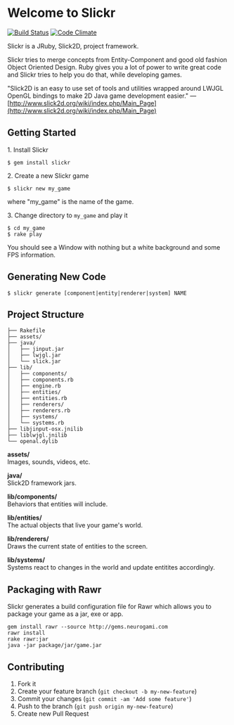 # Welcome to Slickr
[![Build Status](https://travis-ci.org/mnoble/slickr.png?branch=master)](https://travis-ci.org/mnoble/slickr)
[![Code Climate](https://codeclimate.com/github/mnoble/slickr.png)](https://codeclimate.com/github/mnoble/slickr)

Slickr is a JRuby, Slick2D, project framework.

Slickr tries to merge concepts from Entity-Component and good old
fashion Object Oriented Design. Ruby gives you a lot of power to
write great code and Slickr tries to help you do that, while developing
games.

"Slick2D is an easy to use set of tools and utilities wrapped around
LWJGL OpenGL bindings to make 2D Java game development easier." &mdash;
[http://www.slick2d.org/wiki/index.php/Main_Page](http://www.slick2d.org/wiki/index.php/Main_Page)

## Getting Started

1\. Install Slickr

```
$ gem install slickr
```

2\. Create a new Slickr game

```
$ slickr new my_game
```

where "my_game" is the name of the game.

3\. Change directory to `my_game` and play it

```
$ cd my_game
$ rake play
```

You should see a Window with nothing but a white background and some FPS
information.

## Generating New Code

```
$ slickr generate [component|entity|renderer|system] NAME
```

## Project Structure

    ├── Rakefile
    ├── assets/
    ├── java/
    │   ├── jinput.jar
    │   ├── lwjgl.jar
    │   └── slick.jar
    ├── lib/
    │   ├── components/
    │   ├── components.rb
    │   ├── engine.rb
    │   ├── entities/
    │   ├── entities.rb
    │   ├── renderers/
    │   ├── renderers.rb
    │   ├── systems/
    │   └── systems.rb
    ├── libjinput-osx.jnilib
    ├── liblwjgl.jnilib
    └── openal.dylib

**assets/**<br/>
Images, sounds, videos, etc.

**java/**<br/>
Slick2D framework jars.

**lib/components/**<br/>
Behaviors that entities will include.

**lib/entities/**<br/>
The actual objects that live your game's world.

**lib/renderers/**<br/>
Draws the current state of entities to the screen.

**lib/systems/**<br/>
Systems react to changes in the world and update entitites accordingly.

## Packaging with Rawr

Slickr generates a build configuration file for Rawr which allows you to package
your game as a jar, exe or app.

    gem install rawr --source http://gems.neurogami.com
    rawr install
    rake rawr:jar
    java -jar package/jar/game.jar


## Contributing

1. Fork it
2. Create your feature branch (`git checkout -b my-new-feature`)
3. Commit your changes (`git commit -am 'Add some feature'`)
4. Push to the branch (`git push origin my-new-feature`)
5. Create new Pull Request
